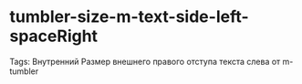 # tumbler-size-m-text-side-left-spaceRight

Tags: Внутренний Размер внешнего правого отступа текста слева от m-tumbler
